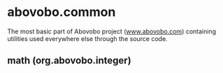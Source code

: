 abovobo.common
==============

The most basic part of Abovobo project (www.abovobo.com) containing utilities used everywhere else
through the source code.

## math (org.abovobo.integer)
